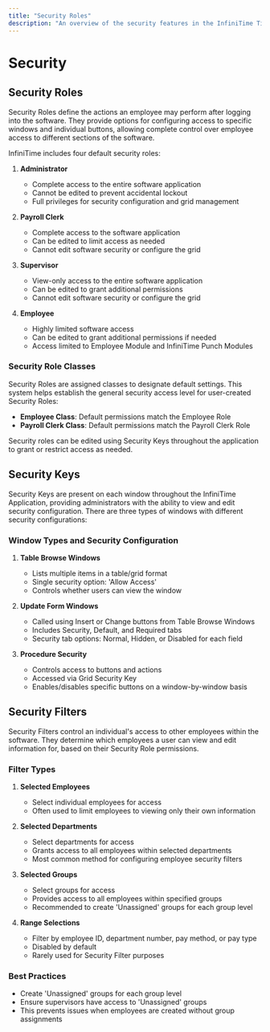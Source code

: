 ```yaml
---
title: "Security Roles"
description: "An overview of the security features in the InfiniTime Time and Attendance Web Application, including role-based access control, CAPTCHA, password management, and other protective measures."
---
```


# Security

## Security Roles

Security Roles define the actions an employee may perform after logging into the software. They provide options for configuring access to specific windows and individual buttons, allowing complete control over employee access to different sections of the software.

InfiniTime includes four default security roles:

1. **Administrator**

   - Complete access to the entire software application
   - Cannot be edited to prevent accidental lockout
   - Full privileges for security configuration and grid management

2. **Payroll Clerk**

   - Complete access to the software application
   - Can be edited to limit access as needed
   - Cannot edit software security or configure the grid

3. **Supervisor**

   - View-only access to the entire software application
   - Can be edited to grant additional permissions
   - Cannot edit software security or configure the grid

4. **Employee**
   - Highly limited software access
   - Can be edited to grant additional permissions if needed
   - Access limited to Employee Module and InfiniTime Punch Modules

### Security Role Classes

Security Roles are assigned classes to designate default settings. This system helps establish the general security access level for user-created Security Roles:

- **Employee Class**: Default permissions match the Employee Role
- **Payroll Clerk Class**: Default permissions match the Payroll Clerk Role

Security roles can be edited using Security Keys throughout the application to grant or restrict access as needed.

## Security Keys

Security Keys are present on each window throughout the InfiniTime Application, providing administrators with the ability to view and edit security configuration. There are three types of windows with different security configurations:

### Window Types and Security Configuration

1. **Table Browse Windows**

   - Lists multiple items in a table/grid format
   - Single security option: 'Allow Access'
   - Controls whether users can view the window

2. **Update Form Windows**

   - Called using Insert or Change buttons from Table Browse Windows
   - Includes Security, Default, and Required tabs
   - Security tab options: Normal, Hidden, or Disabled for each field

3. **Procedure Security**
   - Controls access to buttons and actions
   - Accessed via Grid Security Key
   - Enables/disables specific buttons on a window-by-window basis

## Security Filters

Security Filters control an individual's access to other employees within the software. They determine which employees a user can view and edit information for, based on their Security Role permissions.

### Filter Types

1. **Selected Employees**

   - Select individual employees for access
   - Often used to limit employees to viewing only their own information

2. **Selected Departments**

   - Select departments for access
   - Grants access to all employees within selected departments
   - Most common method for configuring employee security filters

3. **Selected Groups**

   - Select groups for access
   - Provides access to all employees within specified groups
   - Recommended to create 'Unassigned' groups for each group level

4. **Range Selections**
   - Filter by employee ID, department number, pay method, or pay type
   - Disabled by default
   - Rarely used for Security Filter purposes

### Best Practices

- Create 'Unassigned' groups for each group level
- Ensure supervisors have access to 'Unassigned' groups
- This prevents issues when employees are created without group assignments
